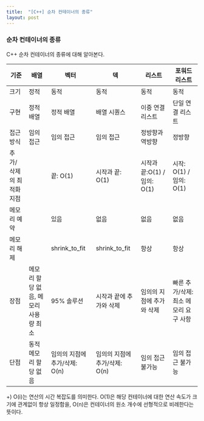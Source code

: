 ```yaml
---
title:  "[C++] 순차 컨테이너의 종류"
layout: post
---
```


### 순차 컨테이너의 종류

C++ 순차 컨테이너의 종류에 대해 알아본다.


| 기준 | 배열 | 벡터 | 덱 | 리스트 | 포워드 리스트 |
| --- | --- | --- | --- | --- | --- |
| 크기 | 정적 | 동적 | 동적 | 동적 | 동적 |
| 구현 | 정적 배열 | 정적 배열 | 배열 시퀀스 | 이중 연결 리스트 | 단일 연결 리스트 |
| 접근 방식 | 임의 접근 | 임의 접근 | 임의 접근 | 정방향과 역방향 | 정방향 |
| 추가/삭제의 최적화 지점 |  | 끝: O(1) | 시작과 끝: O(1) | 시작과 끝:O(1) / 임의: O(1) | 시작: O(1) / 임의: O(1) |
| 메모리 예약 |  | 있음 | 없음 | 없음 | 없음 |
| 메모리 해제 |  | shrink_to_fit | shrink_to_fit | 항상 | 항상 |
| 장점 | 메모리 할당 없음, 메모리 사용량 최소 | 95% 솔루션 | 시작과 끝에 추가와 삭제 | 임의의 지점에 추가와 삭제 | 빠른 추가/삭제: 최소 메모리 요구 사항 |
| 단점 | 동적 메모리 할당 없음 | 임의의 지점에 추가/삭제: O(n) | 임의의 지점에 추가/삭제: O(n) | 임의 접근 불가능 | 임의 접근 불가능 |

+) O(i)는 연산의 시간 복잡도를 의미한다. O(1)은 해당 컨테이너에 대한 연산 속도가 크기에 관계없이 항상 일정함을, O(n)은 컨테이너의 원소 개수에 선형적으로 비례한다는 뜻이다.

